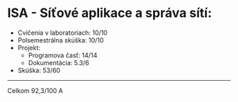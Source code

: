 # ISA - Síťové aplikace a správa sítí:
* Cvičenia v laboratoriach: 10/10
* Polsemestrálna skúška: 10/10
* Projekt:
  - Programova časť: 14/14
  - Dokumentácia: 5.3/6
* Skúška: 53/60 
----
Celkom 92,3/100 A